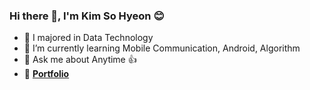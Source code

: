 ### Hi there 👋, I'm Kim So Hyeon 😊

- 🔭 I majored in Data Technology
- 🌱 I’m currently learning Mobile Communication, Android, Algorithm
- 💬 Ask me about Anytime 👍
- 🚀 [**Portfolio**](https://helloothere.notion.site/0744c3729b024de09d675cbf44256e93?pvs=4)
